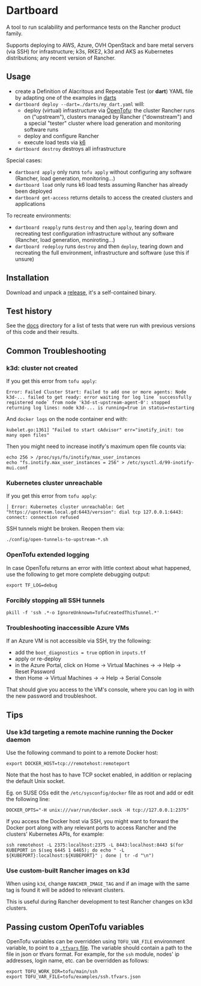 # Dartboard

A tool to run scalability and performance tests on the Rancher product family.

Supports deploying to AWS, Azure, OVH OpenStack and bare metal servers (via SSH) for infrastructure; k3s, RKE2, k3d and AKS as Kubernetes distributions; any recent version of Rancher.

## Usage

 - create a Definition of Alacritous and Repeatable Test (or **dart**) YAML file by adapting one of the examples in [darts](./darts)
 - `dartboard deploy --dart=./darts/my_dart.yaml` will:
   - deploy (virtual) infrastructure via [OpenTofu](https://opentofu.org/): the cluster Rancher runs on ("upstream"), clusters managed by Rancher ("downstream") and a special "tester" cluster where load generation and monitoring software runs
   - deploy and configure Rancher
   - execute load tests via [k6](https://k6.io/)
 - `dartboard destroy` destroys all infrastructure

Special cases:
 - `dartboard apply` only runs `tofu apply` without configuring any software (Rancher, load generation, monitoring...)
 - `dartboard load` only runs k6 load tests assuming Rancher has already been deployed
 - `dartboard get-access` returns details to access the created clusters and applications

To recreate environments:
 - `dartboard reapply` runs `destroy` and then `apply`, tearing down and recreating test configuration infrastructure without any software (Rancher, load generation, moniroting...)
 - `dartboard redeploy` runs `destroy` and then `deploy`, tearing down and recreating the full environment, infrastructure and software (use this if unsure)

## Installation

Download and unpack a [release](https://github.com/rancher/dartboard/releases/), it's a self-contained binary.

## Test history

See the [docs](docs) directory for a list of tests that were run with previous versions of this code and their results.

## Common Troubleshooting

### k3d: cluster not created

If you get this error from `tofu apply`:
```
Error: Failed Cluster Start: Failed to add one or more agents: Node k3d-... failed to get ready: error waiting for log line `successfully registered node` from node 'k3d-st-upstream-agent-0': stopped returning log lines: node k3d-... is running=true in status=restarting
```

And `docker logs` on the node container end with:
```
kubelet.go:1361] "Failed to start cAdvisor" err="inotify_init: too many open files"
```

Then you might need to increase inotify's maximum open file counts via:
```
echo 256 > /proc/sys/fs/inotify/max_user_instances
echo "fs.inotify.max_user_instances = 256" > /etc/sysctl.d/99-inotify-mui.conf
```

### Kubernetes cluster unreachable

If you get this error from `tofu apply`:
```
│ Error: Kubernetes cluster unreachable: Get "https://upstream.local.gd:6443/version": dial tcp 127.0.0.1:6443: connect: connection refused
```

SSH tunnels might be broken. Reopen them via:
```shell
./config/open-tunnels-to-upstream-*.sh
```

### OpenTofu extended logging

In case OpenTofu returns an error with little context about what happened, use the following to get more complete debugging output:
```shell
export TF_LOG=debug
```

### Forcibly stopping all SSH tunnels

```shell
pkill -f 'ssh .*-o IgnoreUnknown=TofuCreatedThisTunnel.*'
```

### Troubleshooting inaccessible Azure VMs

If an Azure VM is not accessible via SSH, try the following:
- add the `boot_diagnostics = true` option in `inputs.tf`
- apply or re-deploy
- in the Azure Portal, click on Home -> Virtual Machines -> <name> -> Help -> Reset Password 
- then Home -> Virtual Machines -> <name> -> Help -> Serial Console

That should give you access to the VM's console, where you can log in with the new password and troubleshoot.

## Tips

### Use k3d targeting a remote machine running the Docker daemon

Use the following command to point to a remote Docker host:
```shell
export DOCKER_HOST=tcp://remotehost:remoteport
```

Note that the host has to have TCP socket enabled, in addition or replacing the default Unix socket.

Eg. on SUSE OSs edit the `/etc/sysconfig/docker` file as root and add or edit the following line:
```
DOCKER_OPTS="-H unix:///var/run/docker.sock -H tcp://127.0.0.1:2375"
```

If you access the Docker host via SSH, you might want to forward the Docker port along with any relevant ports to access Rancher and the clusters' Kubernetes APIs, for example:

```shell
ssh remotehost -L 2375:localhost:2375 -L 8443:localhost:8443 $(for KUBEPORT in $(seq 6445 1 6465); do echo " -L ${KUBEPORT}:localhost:${KUBEPORT}" ; done | tr -d "\n")
```

### Use custom-built Rancher images on k3d

When using `k3d`, change `RANCHER_IMAGE_TAG` and if an image with the same tag is found it will be added to relevant clusters.

This is useful during Rancher development to test Rancher changes on k3d clusters.

## Passing custom OpenTofu variables

OpenTofu variables can be overridden using `TOFU_VAR_FILE` environment variable, to point to a [`.tfvars` file](https://developer.hashicorp.com/tofu/language/values/variables#variable-definitions-tfvars-files). The variable should contain a path to the file in json or tfvars format.
For example, for the `ssh` module, nodes' ip addresses, login name, etc. can be overridden as follows:

```shell
export TOFU_WORK_DIR=tofu/main/ssh
export TOFU_VAR_FILE=tofu/examples/ssh.tfvars.json
```
